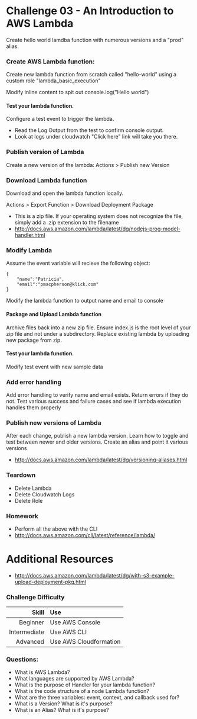 Challenge 03 - An Introduction to AWS Lambda
==================

Create hello world lamdba function with numerous versions and a "prod" alias.

### Create AWS Lambda function:
Create new lambda function from scratch called "hello-world" using a custom role "lambda_basic_execution"

Modify inline content to spit out console.log("Hello world")

#### Test your lambda function.  
Configure a test event to trigger the lambda.

* Read the Log Output from the test to confirm console output.
* Look at logs under cloudwatch "Click here" link will take you there.  

### Publish version of Lambda
Create a new version of the lambda: Actions > Publish new Version

### Download Lambda function
Download and open the lambda function locally.  

Actions > Export Function > Download Deployment Package

* This is a zip file.  If your operating system does not recognize the file, simply add a .zip extension to the filename 
* http://docs.aws.amazon.com/lambda/latest/dg/nodejs-prog-model-handler.html


### Modify Lambda
Assume the event variable will recieve the following object:
```
{
    "name":"Patricia", 
    "email":"pmacpherson@klick.com"
}
```
Modify the lambda function to output name and email to console

#### Package and Upload Lambda function
Archive files back into a new zip file. Ensure index.js is the root level of your zip file and not under a subdirectory.  Replace existing lambda by uploading new package from zip.

#### Test your lambda function.  
Modify test event with new sample data

### Add error handling
Add error handling to verify name and email exists.  Return errors if they do not.  Test various success and failure cases and see if lambda execution handles them properly

### Publish new versions of Lambda
After each change, publish a new lambda version.  Learn how to toggle and test between newer and older versions.  Create an alias and point it various versions

* http://docs.aws.amazon.com/lambda/latest/dg/versioning-aliases.html


### Teardown
* Delete Lambda
* Delete Cloudwatch Logs
* Delete Role

### Homework
* Perform all the above with the CLI
* http://docs.aws.amazon.com/cli/latest/reference/lambda/

# Additional Resources
* http://docs.aws.amazon.com/lambda/latest/dg/with-s3-example-upload-deployment-pkg.html


### Challenge Difficulty 
Skill | Use
---:|:---
Beginner | Use AWS Console
Intermediate | Use AWS CLI
Advanced | Use AWS Cloudformation

### Questions:

* What is AWS Lambda?
* What languages are supported by AWS Lambda?
* What is the purpose of Handler for your lambda function?
* What is the code structure of a node Lambda function?
* What are the three variables: event, context, and callback used for?
* What is a Version?  What is it's purpose?
* What is an Alias?  What is it's purpose?



